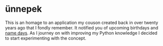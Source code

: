 # ünnepek
This is an homage to an application my couson created back in over twenty years ago that I fondly remember. It notified you of upcoming birthdays and [name days](https://en.wikipedia.org/wiki/Name_day#Hungary). As I journey on with improving my Python knowledge I decided to start experimenting with the concept.
